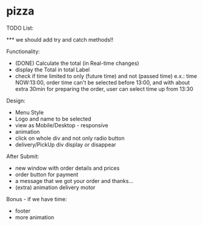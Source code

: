 # pizza
TODO List:

*** we should add try and catch methods!!

Functionality:
* (DONE)  Calculate the total (in Real-time changes)
* display the Total in total Label
* check if time limited to only (future time) and not (passed time)
  e.x.: time NOW:13:00, order time can't be selected before 13:00, and with about extra 30min for preparing the order, user can select time up from 13:30


Design:
* Menu Style
* Logo and name to be selected
* view as  Mobile/Desktop - responsive
* animation
* click on whole div and not only radio button
* delivery/PickUp div display or disappear


After Submit:
* new window with order details and prices 
* order button for payment 
* a message that we got your order and thanks...
* (extra) animation delivery motor 

Bonus - if we have time:
* footer
* more animation
